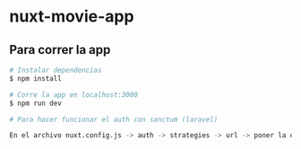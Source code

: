 # nuxt-movie-app

## Para correr la app

```bash
# Instalar dependencias
$ npm install

# Corre la app en localhost:3000
$ npm run dev

# Para hacer funcionar el auth con sanctum (laravel)

En el archivo nuxt.config.js -> auth -> strategies -> url -> poner la dirección donde estará el back end